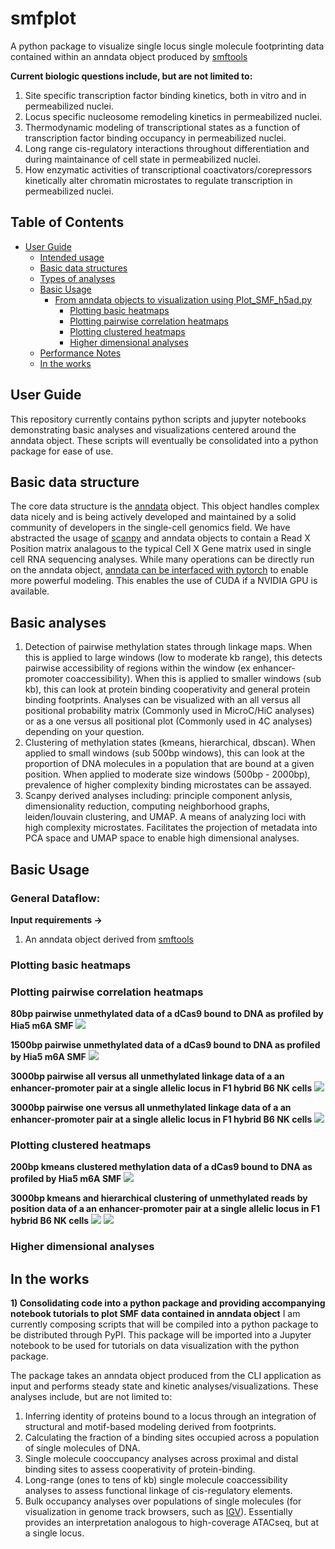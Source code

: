 # smfplot
A python package to visualize single locus single molecule footprinting data contained within an anndata object produced by [smftools](https://github.com/jkmckenna/smftools)

**Current biologic questions include, but are not limited to:**
1) Site specific transcription factor binding kinetics, both in vitro and in permeabilized nuclei.
2) Locus specific nucleosome remodeling kinetics in permeabilized nuclei.
3) Thermodynamic modeling of transcriptional states as a function of transcription factor binding occupancy in permeabilized nuclei.
4) Long range cis-regulatory interactions throughout differentiation and during maintainance of cell state in permeabilized nuclei.
5) How enzymatic activities of transcriptional coactivators/corepressors kinetically alter chromatin microstates to regulate transcription in permeabilized nuclei.

## Table of Contents
- [User Guide](https://github.com/jkmckenna/smfplot/edit/main/README.md#user-guide)
  - [Intended usage](https://github.com/jkmckenna/smfplot/edit/main/README.md#intended-usage)
  - [Basic data structures](https://github.com/jkmckenna/smfplot/edit/main/README.md#basic-data-structures)
  - [Types of analyses](https://github.com/jkmckenna/smfplot/edit/main/README.md#types-of-analyses)
  - [Basic Usage](https://github.com/jkmckenna/smfplot/edit/main/README.md#basic-usage)
    - [From anndata objects to visualization using Plot_SMF_h5ad.py](https://github.com/jkmckenna/smfplot/edit/main/README.md#from-anndata-objects-to-visualization-using-plot_smf_h5adpy)
      - [Plotting basic heatmaps](https://github.com/jkmckenna/smfplot/edit/main/README.md#plotting-basic-heatmaps)
      - [Plotting pairwise correlation heatmaps](https://github.com/jkmckenna/smfplot/edit/main/README.md#plotting-pairwise-correlation-heatmaps)
      - [Plotting clustered heatmaps](https://github.com/jkmckenna/smfplot/edit/main/README.md#plotting-clustered-heatmaps)
      - [Higher dimensional analyses](https://github.com/jkmckenna/smfplot/edit/main/README.md#higher-dimensional-analyses)
  - [Performance Notes](https://github.com/jkmckenna/smfplot/edit/main/README.md#performance-notes)
  - [In the works](https://github.com/jkmckenna/smfplot/edit/main/README.md#in-the-works)

## User Guide
This repository currently contains python scripts and jupyter notebooks demonstrating basic analyses and visualizations centered around the anndata object. These scripts will eventually be consolidated into a python package for ease of use.

## Basic data structure
The core data structure is the [anndata](https://github.com/scverse/anndata) object. This object handles complex data nicely and is being actively developed and maintained by a solid community of developers in the single-cell genomics field. We have abstracted the usage of [scanpy](https://github.com/scverse/scanpy) and anndata objects to contain a Read X Position matrix analagous to the typical Cell X Gene matrix used in single cell RNA sequencing analyses. While many operations can be directly run on the anndata object, [anndata can be interfaced with pytorch](https://anndata.readthedocs.io/en/latest/tutorials/notebooks/annloader.html) to enable more powerful modeling. This enables the use of CUDA if a NVIDIA GPU is available.

## Basic analyses
1) Detection of pairwise methylation states through linkage maps. When this is applied to large windows (low to moderate kb range), this detects pairwise accessibility of regions within the window (ex enhancer-promoter coaccessibility). When this is applied to smaller windows (sub kb), this can look at protein binding cooperativity and general protein binding footprints. Analyses can be visualized with an all versus all positional probability matrix (Commonly used in MicroC/HiC analyses) or as a one versus all positional plot (Commonly used in 4C analyses) depending on your question.
2) Clustering of methylation states (kmeans, hierarchical, dbscan). When applied to small windows (sub 500bp windows), this can look at the proportion of DNA molecules in a population that are bound at a given position. When applied to moderate size windows (500bp - 2000bp), prevalence of higher complexity binding microstates can be assayed.
3) Scanpy derived analyses including: principle component anlysis, dimensionality reduction, computing neighborhood graphs, leiden/louvain clustering, and UMAP. A means of analyzing loci with high complexity microstates. Facilitates the projection of metadata into PCA space and UMAP space to enable high dimensional analyses.

## Basic Usage
### General Dataflow:
**Input requirements ->** 
1) An anndata object derived from [smftools](https://github.com/jkmckenna/smftools)

### Plotting basic heatmaps

### Plotting pairwise correlation heatmaps
**80bp pairwise unmethylated data of a dCas9 bound to DNA as profiled by Hia5 m6A SMF**
![](https://github.com/jkmckenna/smfplot/blob/main/images/15min_Hia5_dCas9_bound_dsDNA_m6A_plus_strand_100bp_window_pairwise_heatmap.png?raw=true)

**1500bp pairwise unmethylated data of a dCas9 bound to DNA as profiled by Hia5 m6A SMF**
![](https://github.com/jkmckenna/smfplot/blob/main/images/dCas9_invitro_m6A_plus_strand_1500bp_window_pairwise_unmethylated_heatmap.png?raw=true)

**3000bp pairwise all versus all unmethylated linkage data of a an enhancer-promoter pair at a single allelic locus in F1 hybrid B6 NK cells**
![](https://github.com/jkmckenna/smfplot/blob/main/images/NKG2A_F1_B6_hybrid_enhancer_promoter_positional_all_vs_all_pairwise_methylation_heatmap.png)

**3000bp pairwise one versus all unmethylated linkage data of a an enhancer-promoter pair at a single allelic locus in F1 hybrid B6 NK cells**
![](https://github.com/jkmckenna/smfplot/blob/main/images/NKG2A_F1_B6_hybrid_enhancer_promoter_positional_one_vs_all_pairwise_methylation_linkage_plot.png)

### Plotting clustered heatmaps
**200bp kmeans clustered methylation data of a dCas9 bound to DNA as profiled by Hia5 m6A SMF**
![](https://github.com/jkmckenna/smfplot/blob/main/images/15min_Hia5_dCas9_bound_dsDNA_m6A_plus_strand_200bp_window_kmeans_clustered_heatmap.png)

**3000bp kmeans and hierarchical clustering of unmethylated reads by position data of a an enhancer-promoter pair at a single allelic locus in F1 hybrid B6 NK cells**
![](https://github.com/jkmckenna/smfplot/blob/main/images/NKG2A_F1_B6_hybrid_enhancer_promoter_position_by_read_kmeans_heatmap.png)
![](https://github.com/jkmckenna/smfplot/blob/main/images/NKG2A_F1_B6_hybrid_enhancer_promoter_position_by_read_hierarchical_heatmap.png)

### Higher dimensional analyses

## In the works
**1) Consolidating code into a python package and providing accompanying notebook tutorials to plot SMF data contained in anndata object**
I am currently composing scripts that will be compiled into a python package to be distributed through PyPI. This package will be imported into a Jupyter notebook to be used for tutorials on data visualization with the python package.

The package takes an anndata object produced from the CLI application as input and performs steady state and kinetic analyses/visualizations. These analyses include, but are not limited to:
 1) Inferring identity of proteins bound to a locus through an integration of structural and motif-based modeling derived from footprints.
 2) Calculating the fraction of a binding sites occupied across a population of single molecules of DNA.
 3) Single molecule cooccupancy analyses across proximal and distal binding sites to assess cooperativity of protein-binding.
 4) Long-range (ones to tens of kb) single molecule coaccessibility analyses to assess functional linkage of cis-regulatory elements.
 5) Bulk occupancy analyses over populations of single molecules (for visualization in genome track browsers, such as [IGV](https://igv.org/)). Essentially provides an interpretation analogous to high-coverage ATACseq, but at a single locus.

